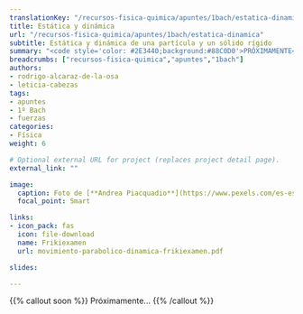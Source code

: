 ```yaml
---
translationKey: "/recursos-fisica-quimica/apuntes/1bach/estatica-dinamica"
title: Estática y dinámica
url: "/recursos-fisica-quimica/apuntes/1bach/estatica-dinamica"
subtitle: Estática y dinámica de una partícula y un sólido rígido
summary: "<code style='color: #2E3440;background:#88C0D0'>PRÓXIMAMENTE</code><br>Estática y dinámica de una partícula y un sólido rígido."
breadcrumbs: ["recursos-fisica-quimica","apuntes","1bach"]
authors:
- rodrigo-alcaraz-de-la-osa
- leticia-cabezas
tags:
- apuntes
- 1º Bach
- fuerzas
categories:
- Física
weight: 6

# Optional external URL for project (replaces project detail page).
external_link: ""

image:
  caption: Foto de [**Andrea Piacquadio**](https://www.pexels.com/es-es/@olly) en [Pexels](https://www.pexels.com/es-es/)
  focal_point: Smart

links:
- icon_pack: fas
  icon: file-download
  name: Frikiexamen
  url: movimiento-parabolico-dinamica-frikiexamen.pdf

slides: 

---
```


{{% callout soon %}}
Próximamente...
{{% /callout %}}